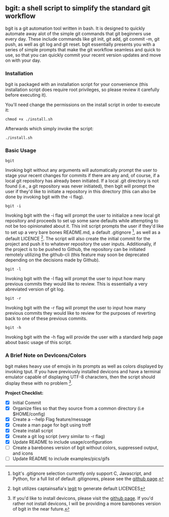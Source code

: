 ## bgit: a shell script to simplify the standard git workflow

bgit is a git automation tool written in bash. It is designed to quickly automate away alot of the simple git commands that git beginners use every day. These include commands like git init, git add, git commit -m, git push, as well as git log and git reset. bgit essentially presents you with a series of simple prompts that make the git workflow seamless and quick to use, so that you can quickly commit your recent version updates and move on with your day.

### Installation

bgit is packaged with an installation script for your convenience (this installation script does require root privileges, so please review it carefully before executing it).

You'll need change the permissions on the install script in order to execute it:

`chmod +x ./install.sh`

Afterwards which simply invoke the script:

`./install.sh`

### Basic Usage

`bgit`

Invoking bgit without any arguments will automatically prompt the user to stage your recent changes for commits if there are any and, of course, if a local git repository has already been initiated. If a local .git directory is not found (i.e., a git repository was never initiated), then bgit will prompt the user if they'd like to initiate a repository in this directory (this can also be done by invoking bgit with the -i flag).

`bgit -i`

Invoking bgit with the -i flag will prompt the user to initialize a new local git repository and proceeds to set up some sane defaults while attempting to not be too opinionated about it. This init script prompts the user if they'd like to set up a very bare bones README.md, a default .gitignore [^1], as well as a default LICENCE [^2]. The script will also create the initial commit for the project and push it to whatever repository the user inputs. Additionally, if the project is to be pushed to Github, the repository can be initiated remotely utilizing the github-cli (this feature may soon be deprecated depending on the decisions made by Github).

`bgit -l`

Invoking bgit with the -l flag will prompt the user to input how many previous commits they would like to review. This is essentially a very abreviated version of git log.

`bgit -r`

Invoking bgit with the -r flag will prompt the user to input how many previous commits they would like to review for the purposes of reverting back to one of these previous commits.

`bgit -h`

Invoking bgit with the -h flag will provide the user with a standard help page about basic usage of this script.

### A Brief Note on DevIcons/Colors

bgit makes heavy use of emojis in its prompts as well as colors displayed by invoking tput. If you have previously installed devicons and have a terminal emulator capable of displaying UTF-8 characters, then the script should display these with no problem [^3].

__Project Checklist:__

- [x] Initial Commit
- [x] Organize files so that they source from a common directory (i.e $HOME/config)
- [x] Create a --help Flag feature/message
- [x] Create a man page for bgit using troff
- [x] Create install script
- [x] Create a git log script (very similar to -r flag)
- [x] Update README to include usage/configuration
- [ ] Create a barebones version of bgit without colors, suppressed output, and icons
- [ ] Update README to include examples/pics/gifs

[^1]: bgit's .gitignore selection currently only support C, Javascript, and Python, for a full list of default .gitignores, please see the [github page](https://github.com/github/gitignore).

[^2]: bgit utilizes captainsafia's [legit](https://github.com/captainsafia/legit) to generate default LICENCES

[^3]: If you'd like to install devicons, please visit the [github page](https://github.com/vorillaz/devicons). If you'd rather not install devicons, I will be providing a more barebones version of bgit in the near future.
